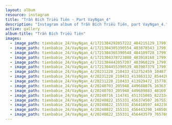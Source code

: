 ```yaml
---
layout: album
resource: instagram
title: "Trần Bích Triều Tiên - Part VayNgan_4"
description: "Instagram album of Trần Bích Triều Tiên, part VayNgan_4."
active: gallery
album-title: "Trần Bích Triều Tiên"
images:
  - image_path: tienbabie_24/VayNgan_4/1721304292057222_484215129_1799181607602823_1215496474046877562_n.jpg
  - image_path: tienbabie_24/VayNgan_4/1721304305390554_483878543_1799181620936155_353323584531131657_n.jpg
  - image_path: tienbabie_24/VayNgan_4/1721304365390548_484109728_1799181744269476_4447608065531895178_n.jpg
  - image_path: tienbabie_24/VayNgan_4/1721304378723880_483918168_1799181437602840_4180235016637780423_n.jpg
  - image_path: tienbabie_24/VayNgan_4/1721304442057207_483968229_1799181697602814_6966827053936398356_n.jpg
  - image_path: tienbabie_24/VayNgan_4/1721304455390539_483907379_1799181640936153_3786211918468863968_n.jpg
  - image_path: tienbabie_24/VayNgan_4/20231228_210433_412752459_1048779449573127_8523310528994803062_n.jpg
  - image_path: tienbabie_24/VayNgan_4/20231228_210433_413863132_854428003353279_3568990894840806143_n.jpg
  - image_path: tienbabie_24/VayNgan_4/20231228_210433_413929472_1577035113047359_1301947809142898181_n.jpg
  - image_path: tienbabie_24/VayNgan_4/20240703_205948_449688076_1636371477155025_5820045382625894867_n.jpg
  - image_path: tienbabie_24/VayNgan_4/20240703_205948_449689883_481697830904053_9186501392696083260_n.jpg
  - image_path: tienbabie_24/VayNgan_4/20240716_114741_451315085_822334673199438_5548011602557558902_n.jpg
  - image_path: tienbabie_24/VayNgan_4/20240822_155331_456374507_26755311457400849_1591370601085073439_n.jpg
  - image_path: tienbabie_24/VayNgan_4/20240822_155331_456418597_442230635457607_4073033636718490906_n.jpg
  - image_path: tienbabie_24/VayNgan_4/20240822_155331_456443298_1485080698783051_1520604191259187975_n.jpg
  - image_path: tienbabie_24/VayNgan_4/20240822_155331_456443579_765760518968144_6105750721990760746_n.jpg
---
```


